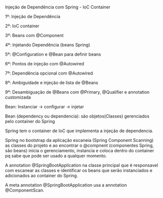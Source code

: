 Injeção de Dependência com Spring - IoC Container

1º: Injeção de Dependência

2º: IoC container

3º: Beans com @Component

4º: Injetando Dependência (beans Spring)

5º: @Configuration e @Bean para definir beans

6º: Pontos de injeção com @Autowired

7º: Dependência opcional com @Autowired

8º: Ambiguidade e injeção de lista de @Beans

9º: Desambiguação de @Beans com @Primary, @Qualifier e annotation customizada


Bean: Instanciar -> configurar -> injetar

Bean (dependency ou dependencia): são objetos(Classes) gerenciados pelo container do Spring

Spring tem o container de IoC que implementa a injeção de dependencia.

Spring no bootstrap da aplicação escaneia (Spring Component Scanning) as classes do projeto e ao encontrar o @compnent (componentes Spring, são beans) inicia o gerenciamento, 
instancia e coloca dentro do container pq sabe que pode ser usado a qualquer momento.

A annotation @SpringBootApplication na classe principal que é responsavel com escanear as classes e identificar os beans que serão instanciados e adicionados ao container do Spring. 

A meta annotation @SpringBootApplication usa a annotation @ComponentScan.
